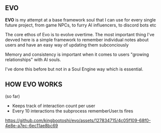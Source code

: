 ## EVO

**EVO** is my attempt at a base framework soul that I can use for every single future project, from game NPCs, to furry AI influencers, to discord bots etc

The core ethos of Evo is to evolve overtime. The most important thing I've devved here is a simple framework to remember individual notes about users and have an easy way of updating them subconciously

Memory and consistency is important when it comes to users "growing relationships" with AI souls.

I've done this before but not in a Soul Engine way which is essential.

## HOW EVO WORKS
(so far)
- Keeps track of interaction count per user
- Every 10 interactions the subprocess rememberUser.ts fires

https://github.com/kingbootoshi/evo/assets/127834715/4c05f109-68f0-4e8e-a7ec-6ec11ae8bc69

